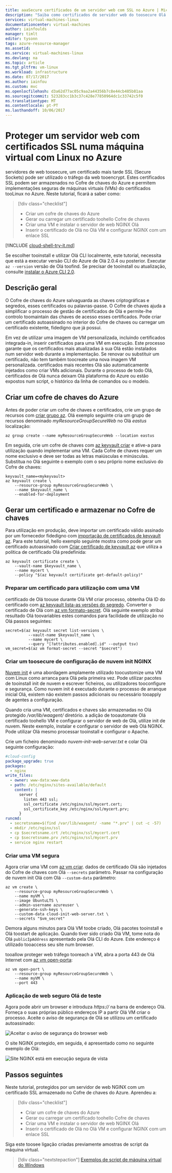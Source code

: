 ```yaml
---
title: aaaSecure certificados de um servidor web com SSL no Azure | Microsoft Docs
description: "Saiba como certificados de servidor web do toosecure Olá NGINX com SSL numa VM com Linux no Azure"
services: virtual-machines-linux
documentationcenter: virtual-machines
author: iainfoulds
manager: timlt
editor: tysonn
tags: azure-resource-manager
ms.assetid: 
ms.service: virtual-machines-linux
ms.devlang: na
ms.topic: article
ms.tgt_pltfrm: vm-linux
ms.workload: infrastructure
ms.date: 07/17/2017
ms.author: iainfou
ms.custom: mvc
ms.openlocfilehash: d3a62d77ac05c9aa2a44356b7c8e44cb485b81aa
ms.sourcegitcommit: 523283cc1b3c37c428e77850964dc1c33742c5f0
ms.translationtype: MT
ms.contentlocale: pt-PT
ms.lasthandoff: 10/06/2017
---
```

# <a name="secure-a-web-server-with-ssl-certificates-on-a-linux-virtual-machine-in-azure"></a>Proteger um servidor web com certificados SSL numa máquina virtual com Linux no Azure
servidores de web toosecure, um certificado mais tarde SSL (Secure Sockets) pode ser utilizado o tráfego da web tooencrypt. Estes certificados SSL podem ser armazenados no Cofre de chaves do Azure e permitem implementações seguras de máquinas virtuais (VMs) do certificados tooLinux no Azure. Neste tutorial, ficará a saber como:

> [!div class="checklist"]
> * Criar um cofre de chaves do Azure
> * Gerar ou carregar um certificado toohello Cofre de chaves
> * Criar uma VM e instalar o servidor de web NGINX Olá
> * Inserir o certificado de Olá no Olá VM e configurar NGINX com um enlace SSL

[!INCLUDE [cloud-shell-try-it.md](../../../includes/cloud-shell-try-it.md)]

Se escolher tooinstall e utilizar Olá CLI localmente, este tutorial, necessita que está a executar versão CLI do Azure de Olá 2.0.4 ou posterior. Executar `az --version` versão de Olá toofind. Se precisar de tooinstall ou atualização, consulte [instalar o Azure CLI 2.0]( /cli/azure/install-azure-cli).  


## <a name="overview"></a>Descrição geral
O Cofre de chaves do Azure salvaguarda as chaves criptográficas e segredos, esses certificados ou palavras-passe. O Cofre de chaves ajuda a simplificar o processo de gestão de certificados de Olá e permite-lhe controlo toomaintain das chaves de acesso esses certificados. Pode criar um certificado autoassinado no interior do Cofre de chaves ou carregar um certificado existente, fidedigno que já possui.

Em vez de utilizar uma imagem de VM personalizada, incluindo certificados integrada-in, inserir certificados para uma VM em execução. Este processo garante que os certificados mais atualizadas à sua Olá estão instalados num servidor web durante a implementação. Se renovar ou substituir um certificado, não tem também toocreate uma nova imagem VM personalizada. certificados mais recentes Olá são automaticamente injetados como criar VMs adicionais. Durante o processo de todo Olá, certificados de Olá nunca deixam Olá plataforma do Azure ou estão expostos num script, o histórico da linha de comandos ou o modelo.


## <a name="create-an-azure-key-vault"></a>Criar um cofre de chaves do Azure
Antes de poder criar um cofre de chaves e certificados, crie um grupo de recursos com [criar grupo az](/cli/azure/group#create). Olá exemplo seguinte cria um grupo de recursos denominado *myResourceGroupSecureWeb* no Olá *eastus* localização:

```azurecli-interactive 
az group create --name myResourceGroupSecureWeb --location eastus
```

Em seguida, crie um cofre de chaves com [az keyvault criar](/cli/azure/keyvault#create) e ative-a para utilização quando implementar uma VM. Cada Cofre de chaves requer um nome exclusivo e deve ser todas as letras maiúsculas e minúsculas. Substitua  *<mykeyvault>*  no Olá seguinte o exemplo com o seu próprio nome exclusivo do Cofre de chaves:

```azurecli-interactive 
keyvault_name=<mykeyvault>
az keyvault create \
    --resource-group myResourceGroupSecureWeb \
    --name $keyvault_name \
    --enabled-for-deployment
```

## <a name="generate-a-certificate-and-store-in-key-vault"></a>Gerar um certificado e armazenar no Cofre de chaves
Para utilização em produção, deve importar um certificado válido assinado por um fornecedor fidedigno com [importação de certificados de keyvault az](/cli/azure/certificate#import). Para este tutorial, hello exemplo seguinte mostra como pode gerar um certificado autoassinado com [Criar certificado de keyvault az](/cli/azure/certificate#create) que utiliza a política de certificado Olá predefinida:

```azurecli-interactive 
az keyvault certificate create \
    --vault-name $keyvault_name \
    --name mycert \
    --policy "$(az keyvault certificate get-default-policy)"
```

### <a name="prepare-a-certificate-for-use-with-a-vm"></a>Preparar um certificado para utilização com uma VM
certificado de Olá toouse durante Olá VM criar processo, obtenha Olá ID do certificado com [az keyvault lista-as versões do segredo](/cli/azure/keyvault/secret#list-versions). Converter o certificado de Olá com [az vm formato-secret](/cli/azure/vm#format-secret). Olá seguinte exemplo atribui resultado Olá toovariables estes comandos para facilidade de utilização no Olá passos seguintes:

```azurecli-interactive 
secret=$(az keyvault secret list-versions \
          --vault-name $keyvault_name \
          --name mycert \
          --query "[?attributes.enabled].id" --output tsv)
vm_secret=$(az vm format-secret --secret "$secret")
```

### <a name="create-a-cloud-init-config-toosecure-nginx"></a>Criar um toosecure de configuração de nuvem init NGINX
[Nuvem init](https://cloudinit.readthedocs.io) é uma abordagem amplamente utilizado toocustomize uma VM com Linux como arranca para Olá pela primeira vez. Pode utilizar pacotes de tooinstall init de nuvem e escrever ficheiros, ou utilizadores tooconfigure e segurança. Como nuvem init é executado durante o processo de arranque inicial Olá, existem não existem passos adicionais ou necessário tooapply de agentes a configuração.

Quando cria uma VM, certificados e chaves são armazenadas no Olá protegido */var/lib/waagent/* diretório. a adição de tooautomate Olá certificado toohello VM e configurar o servidor de web de Olá, utilize init de nuvem. Neste exemplo, instalar e configurar o servidor de web Olá NGINX. Pode utilizar Olá mesmo processar tooinstall e configurar o Apache. 

Crie um ficheiro denominado *nuvem-init-web-server.txt* e colar Olá seguinte configuração:

```yaml
#cloud-config
package_upgrade: true
packages:
  - nginx
write_files:
  - owner: www-data:www-data
  - path: /etc/nginx/sites-available/default
    content: |
      server {
        listen 443 ssl;
        ssl_certificate /etc/nginx/ssl/mycert.cert;
        ssl_certificate_key /etc/nginx/ssl/mycert.prv;
      }
runcmd:
  - secretsname=$(find /var/lib/waagent/ -name "*.prv" | cut -c -57)
  - mkdir /etc/nginx/ssl
  - cp $secretsname.crt /etc/nginx/ssl/mycert.cert
  - cp $secretsname.prv /etc/nginx/ssl/mycert.prv
  - service nginx restart
```

### <a name="create-a-secure-vm"></a>Criar uma VM segura
Agora criar uma VM com [az vm criar](/cli/azure/vm#create). dados de certificado Olá são injetados do Cofre de chaves com Olá `--secrets` parâmetro. Passar na configuração de nuvem init Olá com Olá `--custom-data` parâmetro:

```azurecli-interactive 
az vm create \
    --resource-group myResourceGroupSecureWeb \
    --name myVM \
    --image UbuntuLTS \
    --admin-username azureuser \
    --generate-ssh-keys \
    --custom-data cloud-init-web-server.txt \
    --secrets "$vm_secret"
```

Demora alguns minutos para Olá VM toobe criado, Olá pacotes tooinstall e Olá toostart de aplicação. Quando tiver sido criado Olá VM, tome nota do Olá `publicIpAddress` apresentado pela Olá CLI do Azure. Este endereço é utilizado tooaccess seu site num browser.

tooallow proteger web tráfego tooreach a VM, abra a porta 443 de Olá Internet com [az vm open-porta](/cli/azure/vm#open-port):

```azurecli-interactive 
az vm open-port \
    --resource-group myResourceGroupSecureWeb \
    --name myVM \
    --port 443
```


### <a name="test-hello-secure-web-app"></a>Aplicação de web seguro Olá de teste
Agora pode abrir um browser e introduza *https://<publicIpAddress>*  na barra de endereço Olá. Forneça o suas próprias público endereços IP a partir Olá VM criar o processo. Aceite o aviso de segurança de Olá se utilizou um certificado autoassinado:

![Aceitar o aviso de segurança do browser web](./media/tutorial-secure-web-server/browser-warning.png)

O site NGINX protegido, em seguida, é apresentado como no seguinte exemplo de Olá:

![Site NGINX está em execução segura de vista](./media/tutorial-secure-web-server/secured-nginx.png)


## <a name="next-steps"></a>Passos seguintes

Neste tutorial, protegidos por um servidor de web NGINX com um certificado SSL armazenado no Cofre de chaves do Azure. Aprendeu a:

> [!div class="checklist"]
> * Criar um cofre de chaves do Azure
> * Gerar ou carregar um certificado toohello Cofre de chaves
> * Criar uma VM e instalar o servidor de web NGINX Olá
> * Inserir o certificado de Olá no Olá VM e configurar NGINX com um enlace SSL

Siga este toosee ligação criadas previamente amostras de script da máquina virtual.

> [!div class="nextstepaction"]
> [Exemplos de script de máquina virtual do Windows](./cli-samples.md)